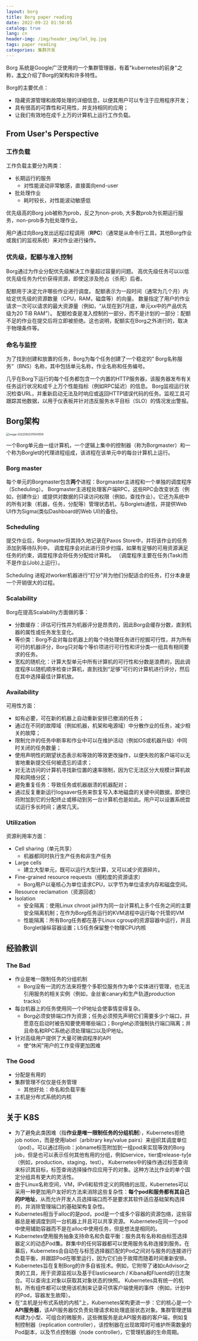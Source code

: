 ```yaml
---
layout: borg
title: Borg paper reading
date: 2022-09-22 01:50:05
catalog: true
lang: cn
header-img: /img/header_img/lml_bg.jpg
tags: paper reading
categories: 集群开发
---
```


Borg 系统是Google广泛使用的一个集群管理器，有着"kubernetes的前身"之称，[本文](https://dl.acm.org/doi/pdf/10.1145/2741948.2741964)介绍了Borg的架构和许多特性。

Borg的主要优点：

- 隐藏资源管理和故障处理的详细信息，以便其用户可以专注于应用程序开发；
- 具有很高的可靠性和可用性，并支持相同的应用；
- 让我们有效地在成千上万的计算机上运行工作负载。

## From User's Perspective

### 工作负载

工作负载主要分为两类：

- 长期运行的服务
  - 对性能波动非常敏感，直接面向end-user
- 批处理作业
  - 耗时较长，对性能波动敏感低

优先级高的Borg job被称为prob，反之为non-prob, 大多数prob为长期运行服务，non-prob多为批处理作业。

用户通过向Borg发出远程过程调用（**RPC**）（通常是从命令行工具，其他Borg作业或我们的监视系统）来对作业进行操作。

### 优先级，配额与准入控制

Borg通过为作业分配优先级解决工作量超过容量的问题。 高优先级任务可以以低优先级任务为代价获得资源，即使这涉及抢占（杀死）后者。

配额用于决定允许哪些作业进行调度。 配额表示为一段时间（通常为几个月）内给定优先级的资源数量（CPU，RAM，磁盘等）的向量。 数量指定了用户的作业请求一次可以请求的最大资源量（例如，“从现在到7月底，单元xx中的产品优先级为20 TiB RAM”）。 配额检查是准入控制的一部分，而不是计划的一部分：配额不足的作业在提交后将立即被拒绝。这也说明，配额实在Borg之外进行的，取决于物理条件等。

### 命名与监控

为了找到创建和放置的任务，Borg为每个任务创建了一个稳定的“ Borg名称服务”（BNS）名称，其中包括单元名称，作业名称和任务编号。

几乎在Borg下运行的每个任务都包含一个内置的HTTP服务器，该服务器发布有关任务运行状况和成千上万个性能指标（例如RPC延迟）的信息。 Borg监视运行状况检查URL，并重新启动无法及时响应或返回HTTP错误代码的任务。监视工具可跟踪其他数据，以用于仪表板并针对违反服务水平目标（SLO）的情况发出警报。

## Borg架构

<img src="https://wave-pics.oss-cn-shanghai.aliyuncs.com/pics/image-20220922015541559.png" alt="image-20220922015541559" style="zoom: 50%;" />

一个Borg单元由一组计算机，一个逻辑上集中的控制器（称为Borgmaster）和一个称为Borglet的代理进程组成，该进程在该单元中的每台计算机上运行。

### Borg master

每个单元的Borgmaster包含**两个**进程：Borgmaster主进程和一个单独的调度程序（Scheduling）。 Borgmaster主进程处理客户端RPC，这些RPC会改变状态（例如，创建作业）或提供对数据的只读访问权限（例如，查找作业）。它还为系统中的所有对象（机器，任务，分配等）管理状态机，与Borglets通信，并提供Web UI作为Sigma(类似Dashboard的Web UI)的备份。

### Scheduling

提交作业后，Borgmaster将其持久地记录在Paxos Store中，并将该作业的任务添加到等待队列中。 调度程序会对此进行异步扫描，如果有足够的可用资源满足任务的约束，调度程序会将任务分配给计算机。 （调度程序主要在任务(Task)而不是作业(Job)上运行）。

Scheduling 进程对worker机器进行“打分”并为他们分配适合的任务，打分本身是一个开销很大的过程。

### Scalability

Borg在提高Scalability方面做的事：

- 分数缓存：评估可行性并为机器评分是昂贵的，因此Borg会缓存分数，直到机器的属性或任务发生变化。
- 等价类：Borg不会对每台机器上的每个待处理任务进行挖掘可行性，并为所有可行的机器评分，Borg只对每个等价项进行可行性和评分类–一组具有相同要求的任务。
- 宽松的随机化：计算大型单元中所有计算机的可行性和分数是浪费的，因此调度程序以随机顺序检查计算机，直到找到“足够”可行的计算机进行评分，然后在其中选择最佳计算机放。

### Availability

可用性方面：

- 如有必要，可在新的机器上自动重新安排已撤消的任务；
- 通过在不同的故障域（例如机器，机架和电源域）中分散作业的任务，减少相关的故障；
- 限制允许的任务中断率和作业中可以在维护活动（例如OS或机器升级）中同时关闭的任务数量；
- 使用声明性的期望状态表示和等效的等效更改操作，以便失败的客户端可以无害地重新提交任何被遗忘的请求；
- 对无法访问的计算机寻找新位置的速率限制，因为它无法区分大规模计算机故障和网络分区；
- 避免重复任务：导致任务或机器崩溃的机器配对；
- 通过反复重新运行logsaver任务来恢复写入本地磁盘的关键中间数据，即使已将附加到它的分配终止或移动到另一台计算机也是如此。用户可以设置系统尝试运行多长时间；通常几天。

### Utilization

资源利用率方面：

- Cell sharing（单元共享）
  - 机器都同时执行生产任务和非生产任务
- Large cells
  - 建立大型单元，既可以运行大型计算，又可以减少资源碎片。
- Fine-grained resource requests（细粒度的资源请求）
  - Borg用户以毫核心为单位请求CPU，以字节为单位请求内存和磁盘空间。
- Resource reclamation（资源回收）
- Isolation
  - 安全隔离：使用Linux chroot jail作为同一台计算机上多个任务之间的主要安全隔离机制；在作为Borg任务运行的KVM进程中运行每个托管的VM
  - 性能隔离：所有Borg任务都在基于Linux cgroup的资源容器中运行，并且Borglet操纵容器设置；LS任务保留整个物理CPU内核

## 经验教训

### The Bad

- 作业是唯一限制任务的分组机制
  - Borg没有一流的方法来将整个多职位服务作为单个实体进行管理，也无法引用服务的相关实例（例如，金丝雀canary和生产轨道production tracks）
- 每台机器上的任务使用同一个IP地址会使事情变得复杂。
  - Borg必须安排端口作为资源；任务必须预先声明它们需要多少个端口，并愿意在启动时被告知要使用哪些端口；Borglet必须强制执行端口隔离；并且命名和RPC系统必须处理端口以及IP地址。
- 针对高级用户提供了大量可微调程序的API
  - 使“休闲”用户的工作变得更加困难

### The Good

- 分配是有用的
- 集群管理不仅仅是任务管理
  - 其他好处：命名和负载平衡
- 主机是分布式系统的内核

## 关于 K8S

- 为了避免此类困难（指**作业是唯一限制任务的分组机制**），Kubernetes拒绝job notion，而是使用label（arbitrary key/value pairs）来组织其调度单位（pod）。可以通过将job：jobname标签附加到一组pod来实现等效的Borg job，但是也可以表示任何其他有用的分组，例如service，tier或release-ty[e（例如，production，staging，test）。 Kubernetes中的操作通过标签查询来标识其目标，标签查询选择操作应应用于的对象。这种方法比作业的单个固定分组具有更大的灵活性。
- 由于Linux名称空间，VM，IPv6和软件定义的网络的出现，Kubernetes可以采用一种更加用户友好的方法来消除这些复杂性：**每个pod和服务都有其自己的IP地址**，从而允许开发人员选择端口而不是要求其软件适应基础架构选择的，并消除管理端口的基础架构复杂性。
- Kubernetes相当于alloc的是pod，pod是一个或多个容器的资源包络，这些容器总是被调度到同一台机器上并且可以共享资源。 Kubernetes在同一个pod中使用辅助容器而不是在alloc中使用任务，但是想法是相同的。
- Kubernetes使用服务抽象支持命名和负载平衡：服务具有名称和由标签选择器定义的动态Pod集。群集中的任何容器都可以使用服务名称连接到服务。在幕后，Kubernetes会自动在与标签选择器匹配的Pod之间对与服务的连接进行负载平衡，并跟踪Pod在哪里运行，因为它们由于故障而随着时间重新安排。
- Kubernetes旨在复制Borg的许多自省技术。例如，它附带了诸如cAdvisor之类的工具，用于资源监视以及基于Elasticsearch / Kibana和Fluentd的日志聚合。可以查询主对象以获取其对象状态的快照。 Kubernetes具有统一的机制，所有组件都可以使用该机制来记录可供客户端使用的事件（例如，计划中的Pod，容器发生故障）。
- 在“主机是分布式系统的内核”上，Kubernetes架构更进一步：它的核心是一个**API服务器**，该API服务器仅负责处理请求和处理底层状态对象。集群管理逻辑构建为小型、可组合的微服务，这些微服务是此API服务器的客户端，例如复制控制器（replication controller），该控制器在出现故障时可维护所需数量的Pod副本，以及节点控制器（node controller)，它管理机器的生命周期。
